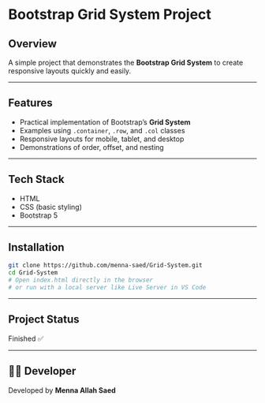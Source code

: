 #  Bootstrap Grid System Project

##  Overview

A simple project that demonstrates the **Bootstrap Grid System** to create responsive layouts quickly and easily.

---

## Features

* Practical implementation of Bootstrap’s **Grid System**
* Examples using `.container`, `.row`, and `.col` classes
* Responsive layouts for mobile, tablet, and desktop
* Demonstrations of order, offset, and nesting

---

##  Tech Stack

* HTML
* CSS (basic styling)
* Bootstrap 5

---

##  Installation

```bash
git clone https://github.com/menna-saed/Grid-System.git
cd Grid-System
# Open index.html directly in the browser 
# or run with a local server like Live Server in VS Code
```

---



##  Project Status

Finished ✅

---

## 👩‍💻 Developer

Developed by **Menna Allah Saed**

